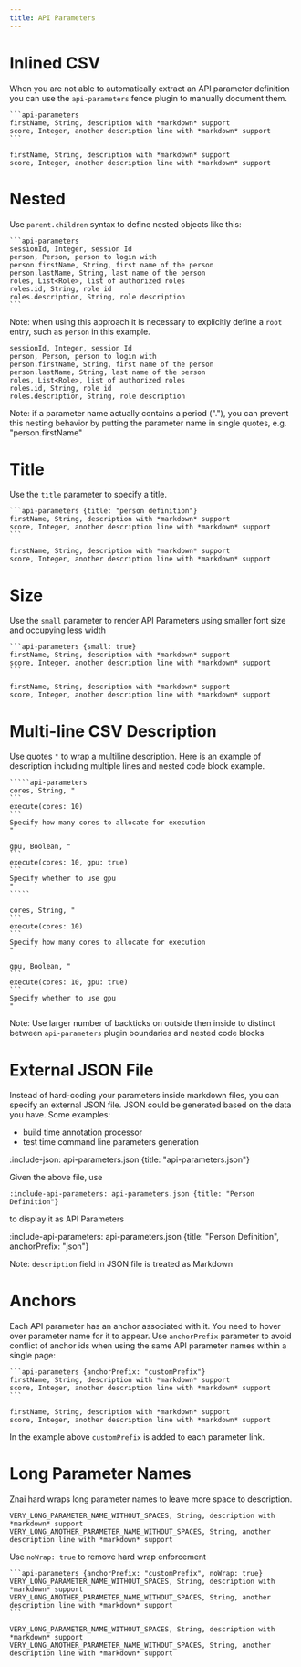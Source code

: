 ```yaml
---
title: API Parameters
---
```


# Inlined CSV

When you are not able to automatically extract an API parameter definition you can use
the `api-parameters` fence plugin to manually document them.  

    ```api-parameters
    firstName, String, description with *markdown* support
    score, Integer, another description line with *markdown* support
    ```

```api-parameters {anchorPrefix: "inlined_csv"}
firstName, String, description with *markdown* support
score, Integer, another description line with *markdown* support
```

# Nested

Use `parent.children` syntax to define nested objects like this:

    ```api-parameters
    sessionId, Integer, session Id
    person, Person, person to login with
    person.firstName, String, first name of the person
    person.lastName, String, last name of the person
    roles, List<Role>, list of authorized roles
    roles.id, String, role id 
    roles.description, String, role description
    ```
    
Note: when using this approach it is necessary to explicitly define a `root` entry, such as `person` in this example.

```api-parameters {anchorPrefix: "nested_inlined_csv"}
sessionId, Integer, session Id
person, Person, person to login with
person.firstName, String, first name of the person
person.lastName, String, last name of the person
roles, List<Role>, list of authorized roles
roles.id, String, role id 
roles.description, String, role description
```

Note: if a parameter name actually contains a period ("."), you can prevent this nesting behavior by putting the parameter name in single quotes, e.g. "person.firstName"

# Title

Use the `title` parameter to specify a title.
    
    ```api-parameters {title: "person definition"}
    firstName, String, description with *markdown* support
    score, Integer, another description line with *markdown* support
    ```

```api-parameters {title: "person definition", anchorPrefix: "title"}
firstName, String, description with *markdown* support
score, Integer, another description line with *markdown* support
```

# Size

Use the `small` parameter to render API Parameters using smaller font size and occupying less width

    ```api-parameters {small: true}
    firstName, String, description with *markdown* support
    score, Integer, another description line with *markdown* support
    ```

```api-parameters {small: true, anchorPrefix: "size"}
firstName, String, description with *markdown* support
score, Integer, another description line with *markdown* support
```

# Multi-line CSV Description

Use quotes `"` to wrap a multiline description. Here is an example of description including multiple lines and 
nested code block example.

    `````api-parameters 
    cores, String, "
    ```
    execute(cores: 10)
    ```
    Specify how many cores to allocate for execution
    "
    
    gpu, Boolean, "
    ```
    execute(cores: 10, gpu: true)
    ```
    Specify whether to use gpu
    "
    `````

`````api-parameters 
cores, String, "
```
execute(cores: 10)
```
Specify how many cores to allocate for execution
"

gpu, Boolean, "
```
execute(cores: 10, gpu: true)
```
Specify whether to use gpu
"
`````

Note: Use larger number of backticks on outside then inside to distinct between `api-parameters` plugin boundaries 
and nested code blocks

# External JSON File

Instead of hard-coding your parameters inside markdown files, you can specify an external JSON file.
JSON could be generated based on the data you have. Some examples:
* build time annotation processor
* test time command line parameters generation

:include-json: api-parameters.json {title: "api-parameters.json"}

Given the above file, use

    :include-api-parameters: api-parameters.json {title: "Person Definition"}

to display it as API Parameters
    
:include-api-parameters: api-parameters.json {title: "Person Definition", anchorPrefix: "json"}
    
Note: `description` field in JSON file is treated as Markdown
 
# Anchors

Each API parameter has an anchor associated with it. You need to hover over parameter name for it to appear.
Use `anchorPrefix` parameter to avoid conflict of anchor ids when using the same API parameter names within a single page:

    ```api-parameters {anchorPrefix: "customPrefix"}
    firstName, String, description with *markdown* support
    score, Integer, another description line with *markdown* support
    ```

```api-parameters {anchorPrefix: "customPrefix"}
firstName, String, description with *markdown* support
score, Integer, another description line with *markdown* support
```

In the example above `customPrefix` is added to each parameter link.

# Long Parameter Names

Znai hard wraps long parameter names to leave more space to description. 

```api-parameters {anchorPrefix: "customPrefix"}
VERY_LONG_PARAMETER_NAME_WITHOUT_SPACES, String, description with *markdown* support
VERY_LONG_ANOTHER_PARAMETER_NAME_WITHOUT_SPACES, String, another description line with *markdown* support
```

Use `noWrap: true` to remove hard wrap enforcement

    ```api-parameters {anchorPrefix: "customPrefix", noWrap: true}
    VERY_LONG_PARAMETER_NAME_WITHOUT_SPACES, String, description with *markdown* support
    VERY_LONG_ANOTHER_PARAMETER_NAME_WITHOUT_SPACES, String, another description line with *markdown* support
    ```

```api-parameters {anchorPrefix: "customPrefix", noWrap: true}
VERY_LONG_PARAMETER_NAME_WITHOUT_SPACES, String, description with *markdown* support
VERY_LONG_ANOTHER_PARAMETER_NAME_WITHOUT_SPACES, String, another description line with *markdown* support
```
